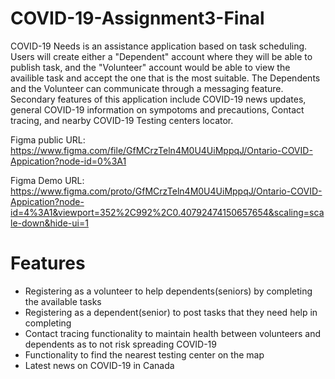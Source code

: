 # COVID-19-Assignment3-Final
COVID-19 Needs is an assistance application based on task scheduling. Users will create either a "Dependent" account where they will be able to publish task, and the "Volunteer" account would be able to view the availible task and accept the one that is the most suitable. The Dependents and the Volunteer can communicate through a messaging feature. Secondary features of this application include COVID-19 news updates, general COVID-19 information on sympotoms and precautions, Contact tracing, and nearby COVID-19 Testing centers locator.

Figma public URL: https://www.figma.com/file/GfMCrzTeln4M0U4UiMppqJ/Ontario-COVID-Appication?node-id=0%3A1

Figma Demo URL: https://www.figma.com/proto/GfMCrzTeln4M0U4UiMppqJ/Ontario-COVID-Appication?node-id=4%3A1&viewport=352%2C992%2C0.40792474150657654&scaling=scale-down&hide-ui=1

# Features
-	Registering as a volunteer to help dependents(seniors) by completing the available tasks
-	Registering as a dependent(senior) to post tasks that they need help in completing
-	Contact tracing functionality to maintain health between volunteers and dependents as to not risk spreading COVID-19
-	Functionality to find the nearest testing center on the map
-	Latest news on COVID-19 in Canada

